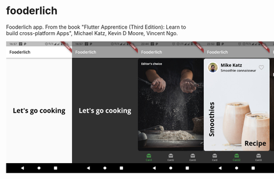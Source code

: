 # fooderlich

Fooderlich app. From the book "Flutter Apprentice (Third Edition): Learn to build cross-platform Apps", Michael Katz, Kevin D Moore, Vincent Ngo. 

<div align="left" ; style="display: flex; flex-direction: row;" padding="10px">
    <img src="screenshots/screenshot1.jpg" width = "180">
    <img src="screenshots/screenshot2.jpg" width = "180">
    <img src="screenshots/screenshot3.jpg" width = "180">
    <img src="screenshots/screenshot4.jpg" width = "180">
    <img src="screenshots/screenshot5.jpg" width = "180">
    <img src="screenshots/screenshot6.jpg" width = "180">
</div>
